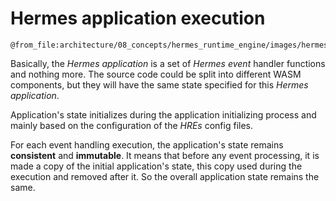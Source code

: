 # Hermes application execution

```kroki-excalidraw
@from_file:architecture/08_concepts/hermes_runtime_engine/images/hermes_application.excalidraw
```

Basically, the *Hermes application* is a set of *Hermes event* handler functions and nothing more.
The source code could be split into different WASM components,
but they will have the same state specified for this *Hermes application*.

Application's state initializes during the application initializing process
and mainly based on the configuration of the *HREs* config files.

For each event handling execution,
the application's state remains **consistent** and **immutable**.
It means that before any event processing,
it is made a copy of the initial application's state,
this copy used during the execution and removed after it.
So the overall application state remains the same.
